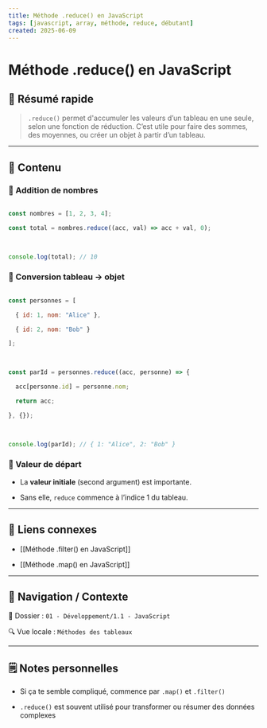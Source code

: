 ```yaml
---
title: Méthode .reduce() en JavaScript
tags: [javascript, array, méthode, reduce, débutant]
created: 2025-06-09
---  
```


# Méthode .reduce() en JavaScript

## 🧠 Résumé rapide

> `.reduce()` permet d'accumuler les valeurs d’un tableau en une seule, selon une fonction de réduction. C’est utile pour faire des sommes, des moyennes, ou créer un objet à partir d’un tableau.

---

## 📌 Contenu

### 📍 Addition de nombres

```js

const nombres = [1, 2, 3, 4];

const total = nombres.reduce((acc, val) => acc + val, 0);

  

console.log(total); // 10

```

### 📍 Conversion tableau → objet

  

```js

const personnes = [

  { id: 1, nom: "Alice" },

  { id: 2, nom: "Bob" }

];

  

const parId = personnes.reduce((acc, personne) => {

  acc[personne.id] = personne.nom;

  return acc;

}, {});

  

console.log(parId); // { 1: "Alice", 2: "Bob" }

```

  

### 📍 Valeur de départ

  

- La **valeur initiale** (second argument) est importante.

- Sans elle, `reduce` commence à l’indice 1 du tableau.

  

---

  

## 🔗 Liens connexes

  

- [[Méthode .filter() en JavaScript]]

- [[Méthode .map() en JavaScript]]

  

---

  

## 🧭 Navigation / Contexte

  

📂 Dossier : `01 - Développement/1.1 - JavaScript`  

🔍 Vue locale : `Méthodes des tableaux`

  

---

  

## 🗒️ Notes personnelles

  

- Si ça te semble compliqué, commence par `.map()` et `.filter()`  

- `.reduce()` est souvent utilisé pour transformer ou résumer des données complexes